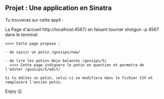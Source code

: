 ## Projet : Une application en Sinatra

Tu trouveras sur cette appli : 

  La Page d'accueil http://localhost:4567/ en faisant tourner shotgun -p 4567 dans le terminal 
    
    =>>> Cette page propose :

    - de saisir un potin /gossips/new/

    - de lire les potins deja balancés /gossips/5/
      =>>> Cette page indiquera le potin en question et permetra de l'éditer /gossips/5/edit/

    Si tu édites un potin, celui-ci se modifiera dans le fichier CSV et remplacera l'ancien potin.


Enjoy 😉

